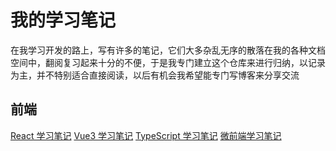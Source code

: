 # 我的学习笔记

在我学习开发的路上，写有许多的笔记，它们大多杂乱无序的散落在我的各种文档空间中，翻阅复习起来十分的不便，于是我专门建立这个仓库来进行归纳，以记录为主，并不特别适合直接阅读，以后有机会我希望能专门写博客来分享交流

## 前端

[React 学习笔记](React/README.md)
[Vue3 学习笔记](Vue/Vue3.md)
[TypeScript 学习笔记](TypeScript/README.md)
[微前端学习笔记](MicroFrontends/README.md)
